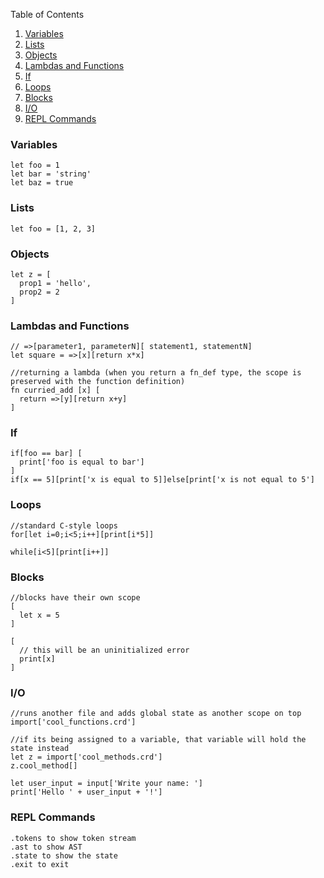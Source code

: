 Table of Contents
1. [Variables](#variables)
2. [Lists](#lists)
3. [Objects](#objects)
4. [Lambdas and Functions](#lambdas-and-functions)
5. [If](#if)
6. [Loops](#loops)
7. [Blocks](#blocks)
8. [I/O](#io)
9. [REPL Commands](#repl-commands)

### Variables
```
let foo = 1
let bar = 'string'
let baz = true
```
### Lists
```
let foo = [1, 2, 3]
```
### Objects
```
let z = [
  prop1 = 'hello',
  prop2 = 2
]
```
### Lambdas and Functions
```
// =>[parameter1, parameterN][ statement1, statementN]
let square = =>[x][return x*x]

//returning a lambda (when you return a fn_def type, the scope is preserved with the function definition)
fn curried_add [x] [
  return =>[y][return x+y]
]
```

### If
```
if[foo == bar] [
  print['foo is equal to bar']
]
if[x == 5][print['x is equal to 5]]else[print['x is not equal to 5']
```

### Loops
```
//standard C-style loops
for[let i=0;i<5;i++][print[i*5]]

while[i<5][print[i++]]
```

### Blocks
```
//blocks have their own scope
[
  let x = 5
]

[
  // this will be an uninitialized error
  print[x]
]
```

### I/O
```
//runs another file and adds global state as another scope on top
import['cool_functions.crd']

//if its being assigned to a variable, that variable will hold the state instead
let z = import['cool_methods.crd']
z.cool_method[]

let user_input = input['Write your name: ']
print['Hello ' + user_input + '!']
```

### REPL Commands
```
.tokens to show token stream
.ast to show AST
.state to show the state
.exit to exit
```
